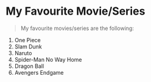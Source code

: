 # My Favourite Movie/Series

> My favourite movies/series are the following:
1. One Piece
2. Slam Dunk
3. Naruto
4. Spider-Man No Way Home
5. Dragon Ball
6. Avengers Endgame
